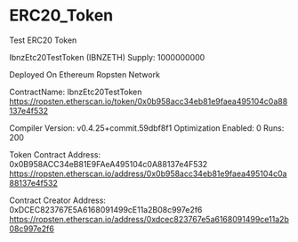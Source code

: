 # ERC20_Token
Test ERC20 Token 

IbnzEtc20TestToken (IBNZETH)
Supply: 1000000000

Deployed On Ethereum Ropsten Network

ContractName:
IbnzEtc20TestToken
https://ropsten.etherscan.io/token/0x0b958acc34eb81e9faea495104c0a88137e4f532

Compiler Version: v0.4.25+commit.59dbf8f1
Optimization Enabled: 0
Runs: 200

Token Contract Address:
0x0B958ACC34eB81E9FAeA495104c0A88137e4F532
https://ropsten.etherscan.io/address/0x0b958acc34eb81e9faea495104c0a88137e4f532

Contract Creator Address:
0xDCEC823767E5A6168091499cE11a2B08c997e2f6 
https://ropsten.etherscan.io/address/0xdcec823767e5a6168091499ce11a2b08c997e2f6


